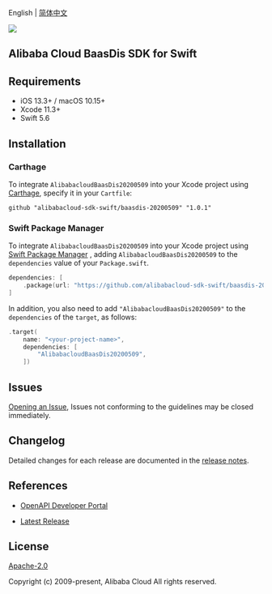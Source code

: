 English | [简体中文](README-CN.md)

![](https://aliyunsdk-pages.alicdn.com/icons/AlibabaCloud.svg)

## Alibaba Cloud BaasDis SDK for Swift

## Requirements

- iOS 13.3+ / macOS 10.15+
- Xcode 11.3+
- Swift 5.6

## Installation

### Carthage

To integrate `AlibabacloudBaasDis20200509` into your Xcode project using [Carthage](https://github.com/Carthage/Carthage), specify it in your `Cartfile`:

```ogdl
github "alibabacloud-sdk-swift/baasdis-20200509" "1.0.1"
```

### Swift Package Manager

To integrate `AlibabacloudBaasDis20200509` into your Xcode project using [Swift Package Manager](https://swift.org/package-manager/) , adding `AlibabacloudBaasDis20200509` to the `dependencies` value of your `Package.swift`.

```swift
dependencies: [
    .package(url: "https://github.com/alibabacloud-sdk-swift/baasdis-20200509.git", from: "1.0.1")
]
```

In addition, you also need to add `"AlibabacloudBaasDis20200509"` to the `dependencies` of the `target`, as follows:

```swift
.target(
    name: "<your-project-name>",
    dependencies: [
        "AlibabacloudBaasDis20200509",
    ])
```

## Issues

[Opening an Issue](https://github.com/alibabacloud-sdk-swift/baasdis-20200509/issues/new), Issues not conforming to the guidelines may be closed immediately.

## Changelog

Detailed changes for each release are documented in the [release notes](./ChangeLog.txt).

## References

* [OpenAPI Developer Portal](https://next.api.alibabacloud.com/home)
- [Latest Release](https://github.com/alibabacloud-sdk-swift/baasdis-20200509)

## License

[Apache-2.0](http://www.apache.org/licenses/LICENSE-2.0)

Copyright (c) 2009-present, Alibaba Cloud All rights reserved.
